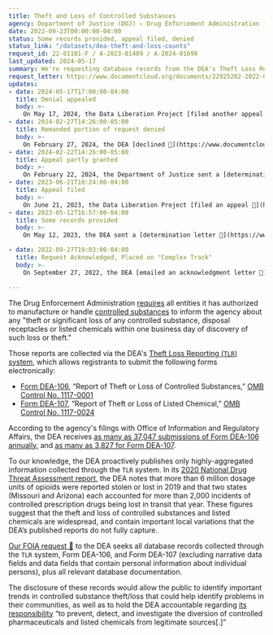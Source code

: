 ```yaml
---
title: Theft and Loss of Controlled Substances 
agency: Department of Justice (DOJ) ▹ Drug Enforcement Administration (DEA)
date: 2022-09-23T00:00:00-04:00
status: Some records provided, appeal filed, denied
status_link: "/datasets/dea-theft-and-loss-counts"
request_id: 22-01101-F / A-2023-01489 / A-2024-01699
last_updated: 2024-05-17
summary: We're requesting database records from the DEA's Theft Loss Reporting system, which collects information about controlled substances that have gone missing.
request_letter: https://www.documentcloud.org/documents/22925202-2022-09-23-dojdea-tlr-foia-request
updates: 
- date: 2024-05-17T17:00:00-04:00
  title: Denial appealed
  body: >-
    On May 17, 2024, the Data Liberation Project [filed another appeal 📄](https://www.documentcloud.org/documents/24672058-2024-05-17-appeal-of-dea-foia-22-01101-f-singer-vine), arguing that the exemptions cited in the February 27 denial do not apply to the entirety of the records requested.The appeal has been [assigned tracking number A-2024-01699 📄](https://www.documentcloud.org/documents/24672059-2024-05-17-appeal-acknowledgment-a-24-01699).
- date: 2024-02-27T14:26:00-05:00
  title: Remanded portion of request denied
  body: >-
    On February 27, 2024, the DEA [declined 📄](https://www.documentcloud.org/documents/24537677-2024-02-27-determination-appeal-remand) to provide records responsive to the portion of the request remanded by the appeals officer, citing FOIA exemptions 2 and 7(E).
- date: 2024-02-22T14:26:00-05:00
  title: Appeal partly granted
  body: >-
    On February 22, 2024, the Department of Justice sent a [determination letter 📄](https://www.documentcloud.org/documents/24537676-2024-02-22-a-2023-01489_response) in response to the DLP's appeal. Regarding the data records, the agency upheld the DEA's original determination, arguing that "it would require DEA to conduct an unreasonably burdensome search. Your request is not reasonably described because you did not characterize the records sought in such a way that they could be located without conducting thousands of hours of search." Regarding the documentation records, the appeal determination remanded that portion back to the DEA, asking them to conduct a search for responsive records.
- date: 2023-06-21T10:24:00-04:00
  title: Appeal filed
  body: >-
    On June 21, 2023, the Data Liberation Project [filed an appeal 📄](https://www.documentcloud.org/documents/23854928-2023-06-21-appeal-of-dea-foia-22-01101-f-singer-vine) of the initial outcome of this request, citing an inadequate search. The appeal has been [assigned tracking number A-2023-01489 📄](https://www.documentcloud.org/documents/23855142-2023-06-21-a-23-01489).
- date: 2023-05-12T16:57:00-04:00
  title: Some records provided
  body: >-
    On May 12, 2023, the DEA sent a [determination letter 📄](https://www.documentcloud.org/documents/23813617-2023-05-12-signed-det-65) regarding this request, along with [two spreadsheets](https://github.com/data-liberation-project/dea-theft-and-loss-counts) the letter says are responsive to the Data Liberation Project's request. The agency did not provide any of the underlying report data requested, nor the documentation requested.

- date: 2022-09-27T19:03:00-04:00
  title: Request Acknowledged, Placed on "Complex Track"
  body: >-
    On September 27, 2022, the DEA [emailed an acknowledgment letter 📄](https://www.documentcloud.org/documents/23070510-2022-09-27-dea-foia_pa-case-number-22-01101-f-acknowledgment-letter) regarding this request, which has been assigned to the "complex" processing track. "The records you seek require searches in another office or offices, and so your request falls within 'unusual circumstances.' [...] Because of these unusual circumstances, we are extending the time limit to respond to your request beyond the ten additional days provided by the statute. We have not yet completed a search to determine whether there are records within the scope of your request."

---
```


The Drug Enforcement Administration [requires](https://www.deadiversion.usdoj.gov/21cfr_reports/theft/index.html) all entities it has authorized to manufacture or handle [controlled substances](https://www.deadiversion.usdoj.gov/schedules/) to inform the agency about any "theft or significant loss of any controlled substance, disposal receptacles or listed chemicals within one business day of discovery of such loss or theft."

Those reports are collected via the DEA's [Theft Loss Reporting (`TLR`) system](https://apps.deadiversion.usdoj.gov/TLR/), which allows registrants to submit the following forms electronically:

- [Form DEA-106](https://deadiversion.usdoj.gov/21cfr_reports/theft/DEA_Form_106.pdf), “Report of Theft or Loss of Controlled Substances,” [OMB Control No. 1117-0001](https://www.reginfo.gov/public/do/PRAOMBHistory?ombControlNumber=1117-0001)
- [Form DEA-107](https://www.reginfo.gov/public/do/DownloadDocument?objectID=103735201), “Report of Theft or Loss of Listed Chemical,” [OMB Control No. 1117-0024](https://www.reginfo.gov/public/do/PRAOMBHistory?ombControlNumber=1117-0024)

According to the agency's filings with Office of Information and Regulatory Affairs, the DEA receives [as many as 37,047 submissions of Form DEA-106 annually](https://www.reginfo.gov/public/do/PRAViewICR?ref_nbr=202005-1117-002), and [as many as 3,827 for Form DEA-107](https://www.reginfo.gov/public/do/PRAViewICR?ref_nbr=202008-1117-005).

To our knowledge, the DEA proactively publishes only highly-aggregated information collected through the `TLR` system. In its [2020 National Drug Threat Assessment report](https://www.dea.gov/sites/default/files/2021-02/DIR-008-21%202020%20National%20Drug%20Threat%20Assessment_WEB.pdf), the DEA notes that more than 6 million dosage units of opioids were reported stolen or lost in 2019 and that two states (Missouri and Arizona) each accounted for more than 2,000 incidents of controlled prescription drugs being lost in transit that year. These figures suggest that the theft and loss of controlled substances and listed chemicals are widespread, and contain important local variations that the DEA’s published reports do not fully capture. 

[Our FOIA request 📄](https://www.documentcloud.org/documents/22925202-2022-09-23-dojdea-tlr-foia-request) to the DEA seeks all database records collected through the `TLR` system, Form DEA-106, and Form DEA-107 (excluding narrative data fields and data fields that contain personal information about individual persons), plus all relevant database documentation.

The disclosure of these records would allow the public to identify important trends in controlled substance theft/loss that could help identify problems in their communities, as well as to hold the DEA accountable regarding [its responsibility](https://www.deadiversion.usdoj.gov/Inside.html) “to prevent, detect, and investigate the diversion of controlled pharmaceuticals and listed chemicals from legitimate sources[.]”
